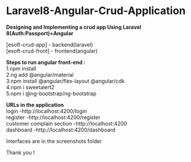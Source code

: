 # Laravel8-Angular-Crud-Application

<strong>Designing and Implementing a crud app Using Laravel 8(Auth:Passport)+Angular</strong><br>

[esoft-crud-app] - backend(laravel)<br>
[esoft-crud-front] - frontend(angular)

<strong>Steps to run angular front-end :</strong><br>
1.npm install<br>
2.ng add @angular/material<br>
3.npm install @angular/flex-layout @angular/cdk<br>
4.npm i sweetalert2<br>
5.npm i @ng-bootstrap/ng-bootstrap<br>

<strong>URLs in the application</strong><br>
login -http://localhost:4200/login<br>
register -http://localhost:4200/register<br>
customer complain section -http://localhost:4200<br>
dashboard -http://localhost:4200/dashboard<br>

Interfaces are in the screenshots folder

Thank you !
